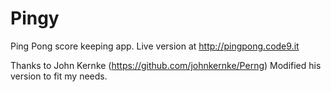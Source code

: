 Pingy
=====

Ping Pong score keeping app. Live version at http://pingpong.code9.it

Thanks to John Kernke (https://github.com/johnkernke/Perng)
Modified his version to fit my needs.
